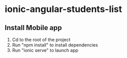# ionic-angular-students-list

## Install Mobile app

1. Cd to the root of the project
2. Run "npm install" to install dependencies
3. Run "ionic serve" to launch app

